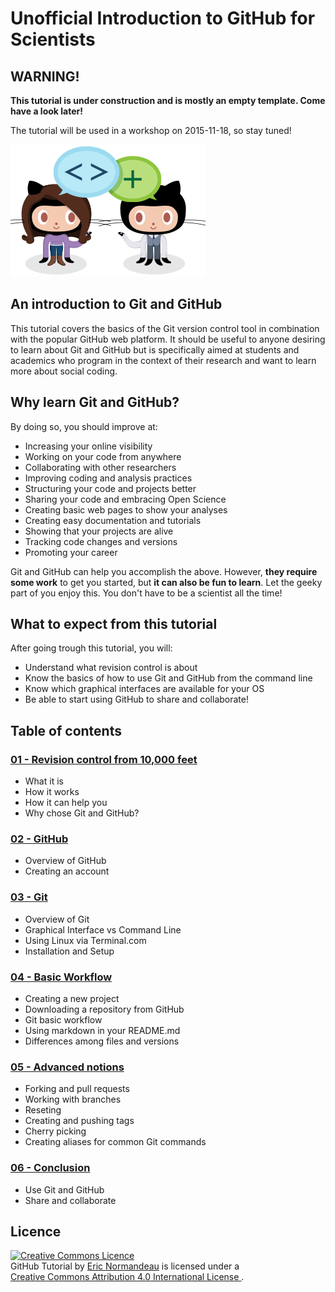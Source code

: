 # Unofficial Introduction to GitHub for Scientists

## WARNING!

**This tutorial is under construction and is mostly an empty template. Come have a look later!**

The tutorial will be used in a workshop on 2015-11-18, so stay tuned!

![be social](images/be-social.gif)

## An introduction to Git and GitHub

This tutorial covers the basics of the Git version control tool in combination
with the popular GitHub web platform. It should be useful to anyone desiring to
learn about Git and GitHub but is specifically aimed at students and academics
who program in the context of their research and want to learn more about
social coding.

## Why learn Git and GitHub?

By doing so, you should improve at:

- Increasing your online visibility
- Working on your code from anywhere
- Collaborating with other researchers
- Improving coding and analysis practices
- Structuring your code and projects better
- Sharing your code and embracing Open Science
- Creating basic web pages to show your analyses
- Creating easy documentation and tutorials
- Showing that your projects are alive
- Tracking code changes and versions
- Promoting your career

Git and GitHub can help you accomplish the above. However, **they require some
work** to get you started, but **it can also be fun to learn**. Let the geeky
part of you enjoy this. You don't have to be a scientist all the time!

## What to expect from this tutorial

After going trough this tutorial, you will:
- Understand what revision control is about
- Know the basics of how to use Git and GitHub from the command line
- Know which graphical interfaces are available for your OS
- Be able to start using GitHub to share and collaborate!

## Table of contents

### [01 - Revision control from 10,000 feet](files/01_revision_control.md)

- What it is
- How it works
- How it can help you
- Why chose Git and GitHub?

### [02 - GitHub](files/02_github.md)

- Overview of GitHub
- Creating an account

### [03 - Git](files/03_git.md)

- Overview of Git
- Graphical Interface vs Command Line
- Using Linux via Terminal.com
- Installation and Setup

### [04 - Basic Workflow](files/04_basic_workflow.md)

- Creating a new project
- Downloading a repository from GitHub
- Git basic workflow
- Using markdown in your README.md
- Differences among files and versions

### [05 - Advanced notions](files/05_advanced_notions.md)

- Forking and pull requests
- Working with branches
- Reseting
- Creating and pushing tags
- Cherry picking
- Creating aliases for common Git commands

### [06 - Conclusion](files/06_conclusion.md)

- Use Git and GitHub
- Share and collaborate

## Licence

<a rel="license" href="http://creativecommons.org/licenses/by/4.0/"><img
  alt="Creative Commons Licence" style="border-width:0"
  src="https://i.creativecommons.org/l/by/4.0/88x31.png" /></a><br/><span
  xmlns:dct="http://purl.org/dc/terms/" href="http://purl.org/dc/dcmitype/Text"
  property="dct:title" rel="dct:type">GitHub Tutorial</span> by <a
  xmlns:cc="http://creativecommons.org/ns#"
  href="https://github.com/enormandeau/github_tutorial"
  property="cc:attributionName" rel="cc:attributionURL">Eric Normandeau</a> is
  licensed under a <br/><a rel="license"
  href="http://creativecommons.org/licenses/by/4.0/">Creative Commons Attribution
  4.0 International License
  </a>.
